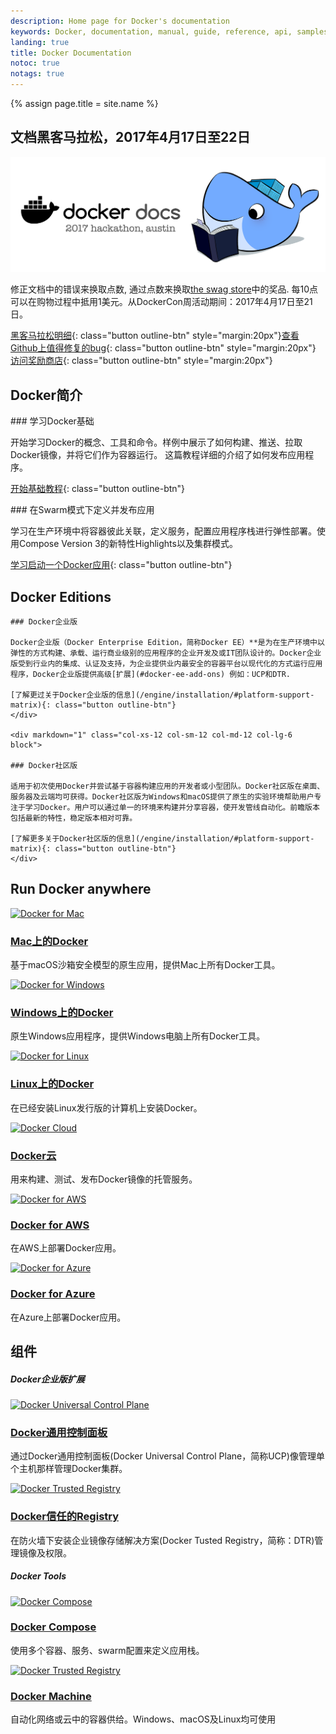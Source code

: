 ```yaml
---
description: Home page for Docker's documentation
keywords: Docker, documentation, manual, guide, reference, api, samples
landing: true
title: Docker Documentation
notoc: true
notags: true
---
```

{% assign page.title = site.name %}

## 文档黑客马拉松，2017年4月17日至22日

<a href="/hackathon/"><img src="docs-hackathon-2.png" alt="Docker Docs Hackathon, April 17-22nd, 2017" style="max-width: 100%"></a>

修正文档中的错误来换取点数, 通过点数来换取[the swag store](http://www.cafepress.com/dockerdocshackathon)中的奖品. 每10点可以在购物过程中抵用1美元。从DockerCon周活动期间：2017年4月17日至21日。

[黑客马拉松明细](/hackathon/){: class="button outline-btn" style="margin:20px"}[查看Github上值得修复的bug](https://github.com/docker/docker.github.io/milestone/9){: class="button outline-btn" style="margin:20px"} [访问奖励商店](http://www.cafepress.com/dockerdocshackathon){: class="button outline-btn" style="margin:20px"}

## Docker简介


<div class="row">
<div markdown="1" class="col-xs-12 col-sm-12 col-md-12 col-lg-6 block">
### 学习Docker基础

开始学习Docker的概念、工具和命令。样例中展示了如何构建、推送、拉取Docker镜像，并将它们作为容器运行。
这篇教程详细的介绍了如何发布应用程序。

[开始基础教程](/engine/getstarted/){: class="button outline-btn"}
</div>

<div markdown="1" class="col-xs-12 col-sm-12 col-md-12 col-lg-6 block">
### 在Swarm模式下定义并发布应用

学习在生产环境中将容器彼此关联，定义服务，配置应用程序栈进行弹性部署。使用Compose Version 3的新特性Highlights以及集群模式。

[学习启动一个Docker应用](/engine/getstarted-voting-app/){: class="button outline-btn"}
</div>
</div>

## Docker Editions

<div class="row">
    <div markdown="1" class="col-xs-12 col-sm-12 col-md-12 col-lg-6 block">

    ### Docker企业版

    Docker企业版（Docker Enterprise Edition，简称Docker EE）**是为在生产环境中以弹性的方式构建、承载、运行商业级别的应用程序的企业开发及或IT团队设计的。Docker企业版受到行业内的集成、认证及支持，为企业提供业内最安全的容器平台以现代化的方式运行应用程序，Docker企业版提供高级[扩展](#docker-ee-add-ons) 例如：UCP和DTR.

    [了解更过关于Docker企业版的信息](/engine/installation/#platform-support-matrix){: class="button outline-btn"}
    </div>

    <div markdown="1" class="col-xs-12 col-sm-12 col-md-12 col-lg-6 block">

    ### Docker社区版

    适用于初次使用Docker并尝试基于容器构建应用的开发者或小型团队。Docker社区版在桌面、服务器及云端均可获得。Docker社区版为Windows和macOS提供了原生的实验环境帮助用户专注于学习Docker。用户可以通过单一的环境来构建并分享容器，使开发管线自动化。前瞻版本包括最新的特性，稳定版本相对可靠。

    [了解更多关于Docker社区版的信息](/engine/installation/#platform-support-matrix){: class="button outline-btn"}
    </div>
</div><!-- end row -->


## Run Docker anywhere

<div class="component-container">
    <!--start row-->
    <div class="row">
        <div class="col-sm-12 col-md-12 col-lg-4 block">
            <div class="component">
                <div class="component-icon">
                    <a href="docker-for-mac/"> <img src="../images/apple_48.svg" alt="Docker for Mac"> </a>
                </div>
                <h3 id="docker-for-mac"><a href="docker-for-mac/">Mac上的Docker</a></h3>
                <p>基于macOS沙箱安全模型的原生应用，提供Mac上所有Docker工具。</p>
            </div>
        </div>
        <div class="col-sm-12 col-md-12 col-lg-4 block">
            <div class="component">
                <div class="component-icon">
                    <a href="docker-for-windows/"> <img src="../images/windows_48.svg" alt="Docker for Windows"> </a>
                </div>
                <h3 id="docker-for-windows"><a href="docker-for-windows/">Windows上的Docker</a></h3>
                <p>原生Windows应用程序，提供Windows电脑上所有Docker工具。</p>
            </div>
        </div>
        <div class="col-sm-12 col-md-12 col-lg-4 block">
            <div class="component">
                <div class="component-icon">
                    <a href="engine/installation/linux/ubuntu/"> <img src="../images/linux_48.svg" alt="Docker for Linux"> </a>
                </div>
                <h3 id="docker-for-linux"><a href="engine/installation/linux/ubuntu/">Linux上的Docker</a></h3>
                <p>在已经安装Linux发行版的计算机上安装Docker。</p>
            </div>
        </div>
    </div>
</div>

<div class="component-container">
    <!--start row-->
    <div class="row">
        <div class="col-sm-12 col-md-12 col-lg-4 block">
            <div class="component">
                <div class="component-icon">
                    <a href="docker-cloud/"> <img src="../images/cloud_48.svg" alt="Docker Cloud"> </a>
                </div>
                <h3 id="docker-cloud"><a href="docker-cloud/">Docker云</a></h3>
                <p>用来构建、测试、发布Docker镜像的托管服务。</p>
            </div>
        </div>
        <div class="col-sm-12 col-md-12 col-lg-4 block">
            <div class="component">
                <div class="component-icon">
                    <a href="docker-cloud/"> <img src="../images/cloud_48.svg" alt="Docker for AWS"> </a>
                </div>
                <h3 id="docker-cloud-providers"><a href="/engine/installation/#platform-support-matrix">Docker for AWS</a></h3>
                <p>在AWS上部署Docker应用。</p>
            </div>
        </div>
        <div class="col-sm-12 col-md-12 col-lg-4 block">
            <div class="component">
                <div class="component-icon">
                    <a href="docker-cloud/"> <img src="../images/cloud_48.svg" alt="Docker for Azure"> </a>
                </div>
                <h3 id="docker-cloud-providers"><a href="/engine/installation/#platform-support-matrix">Docker for Azure</a></h3>
                <p>在Azure上部署Docker应用。</p>
            </div>
        </div>
    </div>
</div>

## 组件

<h5>Docker企业版扩展</h5>

<div class="component-container">
    <!--start row-->
    <div class="row">
    <!--UCP-->
        <div class="col-sm-12 col-md-12 col-lg-4 block">
            <div class="component">
                <div class="component-icon">
                    <a href="datacenter/ucp/2.1/guides/"> <img src="../images/UCP_48.svg" alt="Docker Universal Control Plane"> </a>
                </div>
                <h3 id="ucp"><a href="datacenter/ucp/2.1/guides/">Docker通用控制面板</a></h3>
                <p>通过Docker通用控制面板(Docker Universal Control Plane，简称UCP)像管理单个主机那样管理Docker集群。</p>
            </div>
        </div>
    <!--DTR-->
        <div class="col-sm-12 col-md-12 col-lg-4 block">
            <div class="component">
                <div class="component-icon">
                    <a href="datacenter/dtr/2.2/guides/"> <img src="../images/dtr_48.svg" alt="Docker Trusted Registry"> </a>
                </div>
                <h3 id="dtr"><a href="datacenter/dtr/2.2/guides/">Docker信任的Registry</a></h3>
                <p>在防火墙下安装企业镜像存储解决方案(Docker Tusted Registry，简称：DTR)管理镜像及权限。</p>
	    </div>
        </div>
    </div>
    <!-- end real row-->
</div>

<h5>Docker Tools</h5>

<div class="component-container">
    <!--start row-->
    <div class="row">
    <!--compose-->
        <div class="col-sm-12 col-md-12 col-lg-4 block">
            <div class="component">
                <div class="component-icon">
                    <a href="compose/overview/"> <img src="../images/compose_48.svg" alt="Docker Compose"> </a>
                </div>
                <h3 id="compose"><a href="compose/overview/">Docker Compose</a></h3>
                <p>使用多个容器、服务、swarm配置来定义应用栈。</p>
            </div>
        </div>
    <!--machine-->
        <div class="col-sm-12 col-md-12 col-lg-4 block">
            <div class="component">
                <div class="component-icon">
                    <a href="machine/overview/"> <img src="../images/machine_48.svg" alt="Docker Trusted Registry"> </a>
                </div>
                <h3 id="machine"><a href="machine/overview/">Docker Machine</a></h3>
                <p>自动化网络或云中的容器供给。Windows、macOS及Linux均可使用</p>
        </div>
    </div>
</div>


<!-- end component-container 2-->
</div>
